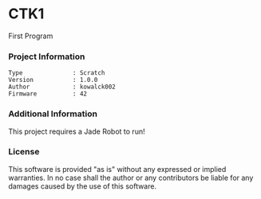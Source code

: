 CTK1
================

First Program

### Project Information
```
Type              : Scratch
Version           : 1.0.0
Author            : kowalck002
Firmware          : 42
```

### Additional Information
This project requires a Jade Robot to run!

### License
This software is provided "as is" without any expressed or implied warranties.  In no case shall the author or any contributors be liable for any damages caused by the use of this software.


